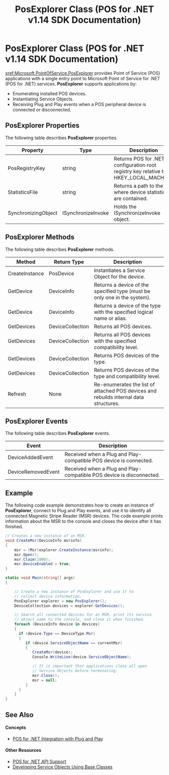 ﻿---
title: PosExplorer Class (POS for .NET v1.14 SDK Documentation)
description: PosExplorer Class (POS for .NET v1.14 SDK Documentation) (POS for .NET v1.14 SDK Documentation)
ms.date: 03/03/2014
ms.topic: how-to
ms.custom: "pos-restored-from-archive"
---

# PosExplorer Class (POS for .NET v1.14 SDK Documentation)

<xref:Microsoft.PointOfService.PosExplorer> provides Point of Service (POS) applications with a single entry point to Microsoft Point of Service for .NET (POS for .NET) services. **PosExplorer** supports applications by:

- Enumerating installed POS devices.
- Instantiating Service Objects.
- Receiving Plug and Play events when a POS peripheral device is connected or disconnected.

## PosExplorer Properties

The following table describes **PosExplorer** properties.

| Property            | Type               | Description                                                                          |
|---------------------|--------------------|--------------------------------------------------------------------------------------|
| PosRegistryKey      | string             | Returns POS for .NET configuration root registry key relative to HKEY_LOCAL_MACHINE. |
| StatisticsFile      | string             | Returns a path to the file where device statistics are contained.                    |
| SynchronizingObject | ISynchronizeInvoke | Holds the ISynchronizeInvoke object.                                                 |

## PosExplorer Methods

The following table describes **PosExplorer** methods.

| Method         | Return Type      | Description                                                                           |
|----------------|------------------|---------------------------------------------------------------------------------------|
| CreateInstance | PosDevice        | Instantiates a Service Object for the device.                                         |
| GetDevice      | DeviceInfo       | Returns a device of the specified type (must be only one in the system).              |
| GetDevice      | DeviceInfo       | Returns a device of the type with the specified logical name or alias.                |
| GetDevices     | DeviceCollection | Returns all POS devices.                                                              |
| GetDevices     | DeviceCollection | Returns all POS devices with the specified compatibility level.                       |
| GetDevices     | DeviceCollection | Returns POS devices of the type.                                                      |
| GetDevices     | DeviceCollection | Returns POS devices of the type and compatibility level.                              |
| Refresh        | None             | Re-enumerates the list of attached POS devices and rebuilds internal data structures. |

## PosExplorer Events

The following table describes **PosExplorer** events.

| Event              | Description                                                          |
|--------------------|----------------------------------------------------------------------|
| DeviceAddedEvent   | Received when a Plug and Play-compatible POS device is connected.    |
| DeviceRemovedEvent | Received when a Plug and Play-compatible POS device is disconnected. |

## Example

The following code example demonstrates how to create an instance of **PosExplorer**, connect to Plug and Play events, and use it to identify all connected Magnetic Stripe Reader (MSR) devices. The code example prints information about the MSR to the console and closes the device after it has finished.

```csharp
// Creates a new instance of an MSR.
void CreateMsr(DeviceInfo msrinfo)
{
    msr = (Msr)explorer.CreateInstance(msrinfo);
    msr.Open();
    msr.Claim(1000);
    msr.DeviceEnabled = true;
}

static void Main(string[] args)
{

    // Create a new instance of PosExplorer and use it to
    // collect device information.
    PosExplorer explorer = new PosExplorer();
    DeviceCollection devices = explorer.GetDevices();

    // Search all connected devices for an MSR, print its service
    // object name to the console, and close it when finished.
    foreach (DeviceInfo device in devices)
    {
      if (device.Type == DeviceType.Msr)
      {
         if (device.ServiceObjectName == currentMsr)
         {
            CreateMsr(device);
            Console.WriteLine(device.ServiceObjectName);

            // It is important that applications close all open
            // Service Objects before terminating.
            msr.Close();
            msr = null;
         }
      }
    }
}
```

## See Also

#### Concepts

- [POS for .NET Integration with Plug and Play](pos-for-net-integration-with-plug-and-play.md)

#### Other Resources

- [POS for .NET API Support](pos-for-net-api-support.md)
- [Developing Service Objects Using Base Classes](developing-service-objects-using-base-classes.md)
